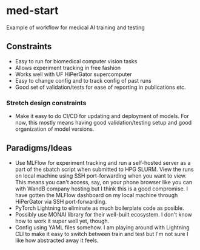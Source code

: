 # med-start
Example of workflow for medical AI training and testing


## Constraints

- Easy to run for biomedical computer vision tasks
- Allows experiment tracking in free fashion
- Works well with UF HiPerGator supercomputer
- Easy to change config and to track config of past runs
- Good set of validation/tests for ease of reporting in publications etc.

### Stretch design constraints

- Make it easy to do CI/CD for updating and deployment of models. For now, this mostly means having good validation/testing setup and good organization of model versions.

## Paradigms/Ideas

- Use MLFlow for experiment tracking and run a self-hosted server as a part of the sbatch script when submitted to HPG SLURM. View the runs on local machine using SSH port-forwarding when you want to view. This means you can't access, say, on your phone browser like you can with WandB company hosting but I think this is a good compromise. I have gotten the MLFlow dashboard on my local machine through HiPerGator via SSH port-forwarding.
- PyTorch Lightning to eliminate as much boilerplate code as posible.
- Possibly use MONAI library for their well-built ecosystem. I don't know how to work it super well yet, though.
- Config using YAML files somehow. I am playing around with Lightning CLI to make it easy to switch between train and test but I'm not sure I like how abstracted away it feels.

